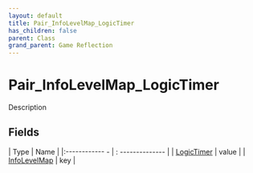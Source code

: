 ```yaml
---
layout: default
title: Pair_InfoLevelMap_LogicTimer
has_children: false
parent: Class
grand_parent: Game Reflection
---
```

# Pair_InfoLevelMap_LogicTimer
Description 

## Fields
| Type | Name |
|:------------ - | : -------------- |
| [LogicTimer](game-reflection/classes/logic_timer.md) | value |
| [InfoLevelMap](game-reflection/classes/info_level_map.md) | key |
